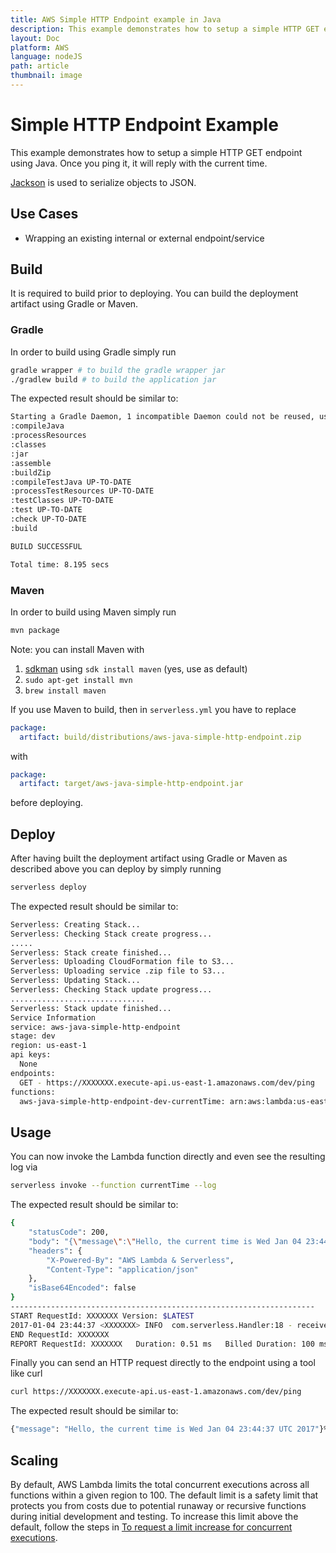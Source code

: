 ```yaml
---
title: AWS Simple HTTP Endpoint example in Java
description: This example demonstrates how to setup a simple HTTP GET endpoint using Java. Once you ping it, it will reply with the current time.
layout: Doc
platform: AWS
language: nodeJS
path: article
thumbnail: image
---
```

# Simple HTTP Endpoint Example

This example demonstrates how to setup a simple HTTP GET endpoint using Java. Once you ping it, it will reply with the current time.

[Jackson](https://github.com/FasterXML/jackson) is used to serialize objects to JSON.

## Use Cases

- Wrapping an existing internal or external endpoint/service

## Build

It is required to build prior to deploying. You can build the deployment artifact using Gradle or Maven.

### Gradle

In order to build using Gradle simply run

```bash
gradle wrapper # to build the gradle wrapper jar
./gradlew build # to build the application jar
```

The expected result should be similar to:

```bash
Starting a Gradle Daemon, 1 incompatible Daemon could not be reused, use --status for details
:compileJava
:processResources
:classes
:jar
:assemble
:buildZip
:compileTestJava UP-TO-DATE
:processTestResources UP-TO-DATE
:testClasses UP-TO-DATE
:test UP-TO-DATE
:check UP-TO-DATE
:build

BUILD SUCCESSFUL

Total time: 8.195 secs
```

### Maven

In order to build using Maven simply run

```bash
mvn package
```

Note: you can install Maven with

1. [sdkman](http://sdkman.io/) using `sdk install maven` (yes, use as default)
2. `sudo apt-get install mvn`
3. `brew install maven`

If you use Maven to build, then in `serverless.yml` you have to replace

```yaml
package:
  artifact: build/distributions/aws-java-simple-http-endpoint.zip
```
with
```yaml
package:
  artifact: target/aws-java-simple-http-endpoint.jar
```
before deploying.

## Deploy

After having built the deployment artifact using Gradle or Maven as described above you can deploy by simply running

```bash
serverless deploy
```

The expected result should be similar to:

```bash
Serverless: Creating Stack...
Serverless: Checking Stack create progress...
.....
Serverless: Stack create finished...
Serverless: Uploading CloudFormation file to S3...
Serverless: Uploading service .zip file to S3...
Serverless: Updating Stack...
Serverless: Checking Stack update progress...
..............................
Serverless: Stack update finished...
Service Information
service: aws-java-simple-http-endpoint
stage: dev
region: us-east-1
api keys:
  None
endpoints:
  GET - https://XXXXXXX.execute-api.us-east-1.amazonaws.com/dev/ping
functions:
  aws-java-simple-http-endpoint-dev-currentTime: arn:aws:lambda:us-east-1:XXXXXXX:function:aws-java-simple-http-endpoint-dev-currentTime

```

## Usage

You can now invoke the Lambda function directly and even see the resulting log via

```bash
serverless invoke --function currentTime --log
```

The expected result should be similar to:

```bash
{
    "statusCode": 200,
    "body": "{\"message\":\"Hello, the current time is Wed Jan 04 23:44:37 UTC 2017\"}",
    "headers": {
        "X-Powered-By": "AWS Lambda & Serverless",
        "Content-Type": "application/json"
    },
    "isBase64Encoded": false
}
--------------------------------------------------------------------
START RequestId: XXXXXXX Version: $LATEST
2017-01-04 23:44:37 <XXXXXXX> INFO  com.serverless.Handler:18 - received: {}
END RequestId: XXXXXXX
REPORT RequestId: XXXXXXX	Duration: 0.51 ms	Billed Duration: 100 ms 	Memory Size: 1024 MB	Max Memory Used: 53 MB
```

Finally you can send an HTTP request directly to the endpoint using a tool like curl

```bash
curl https://XXXXXXX.execute-api.us-east-1.amazonaws.com/dev/ping
```

The expected result should be similar to:

```bash
{"message": "Hello, the current time is Wed Jan 04 23:44:37 UTC 2017"}%  
```

## Scaling

By default, AWS Lambda limits the total concurrent executions across all functions within a given region to 100. The default limit is a safety limit that protects you from costs due to potential runaway or recursive functions during initial development and testing. To increase this limit above the default, follow the steps in [To request a limit increase for concurrent executions](http://docs.aws.amazon.com/lambda/latest/dg/concurrent-executions.html#increase-concurrent-executions-limit).
